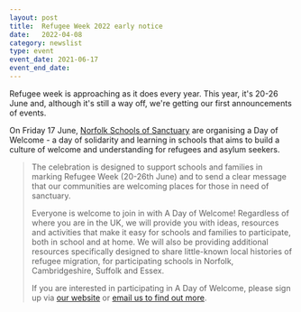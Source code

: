 ```yaml
---
layout: post
title:  Refugee Week 2022 early notice
date:   2022-04-08
category: newslist
type: event
event_date: 2021-06-17
event_end_date:
---
```


Refugee week is approaching as it does every year. This year, it's 20-26 June and, although it's still a way off, we're getting our first announcements of events.

On Friday 17 June, [Norfolk Schools of Sanctuary](https://www.norfolksos.co.uk) are organising a Day of Welcome - a day of solidarity and learning in schools that aims to build a culture of welcome and understanding for refugees and asylum seekers.

> The celebration is designed to support schools and families in marking Refugee Week (20-26th June) and to send a clear message that our communities are welcoming places for those in need of sanctuary.
>
> Everyone is welcome to join in with A Day of Welcome! Regardless of where you are in the UK, we will provide you with ideas, resources and activities that make it easy for schools and families to participate, both in school and at home. We will also be providing additional resources specifically designed to share little-known local histories of refugee migration, for participating schools in Norfolk, Cambridgeshire, Suffolk and Essex.
>
> If you are interested in participating in A Day of Welcome, please sign up via [our website](https://www.norfolksos.co.uk) or [email us to find out more](mailto:info@norfolksos.org).
